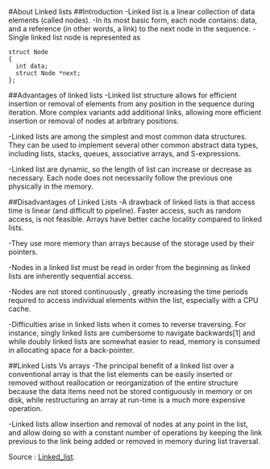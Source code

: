 #About Linked lists
##Introduction
-Linked list is a linear collection of data elements (called nodes).
-In its most basic form, each node contains: data, and a reference (in other words, a link) to the next node in the sequence.
-Single linked list node is represented as
```
struct Node
{
  int data;
  struct Node *next;
};
```

##Advantages of linked lists
-Linked list structure allows for efficient insertion or removal of elements from any position in the sequence during iteration. More complex variants add additional links, allowing more efficient insertion or removal of nodes at arbitrary positions.

-Linked lists are among the simplest and most common data structures. They can be used to implement several other common abstract data types, including lists, stacks, queues, associative arrays, and S-expressions.

-Linked list are dynamic, so the length of list can increase or decrease as necessary. Each node does not necessarily follow the previous one physically in the memory.

##Disadvantages of Linked Lists
-A drawback of linked lists is that access time is linear (and difficult to pipeline). Faster access, such as random access, is not feasible. Arrays have better cache locality compared to linked lists.

-They use more memory than arrays because of the storage used by their pointers.

-Nodes in a linked list must be read in order from the beginning as linked lists are inherently sequential access.

-Nodes are not stored continuously , greatly increasing the time periods required to access individual elements within the list, especially with a CPU cache.

-Difficulties arise in linked lists when it comes to reverse traversing. For instance, singly linked lists are cumbersome to navigate backwards[1] and while doubly linked lists are somewhat easier to read, memory is consumed in allocating space for a back-pointer.

##Linked Lists Vs arrays
-The principal benefit of a linked list over a conventional array is that the list elements can be easily inserted or removed without reallocation or reorganization of the entire structure because the data items need not be stored contiguously in memory or on disk, while restructuring an array at run-time is a much more expensive operation.

-Linked lists allow insertion and removal of nodes at any point in the list, and allow doing so with a constant number of operations by keeping the link previous to the link being added or removed in memory during list traversal.


Source : [Linked_list](https://en.wikipedia.org/wiki/Linked_list).
